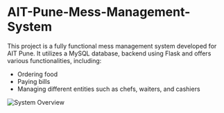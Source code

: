 # AIT-Pune-Mess-Management-System

This project is a fully functional mess management system developed for AIT Pune. It utilizes a MySQL database, backend using Flask and offers various functionalities, including:

- Ordering food
- Paying bills
- Managing different entities such as chefs, waiters, and cashiers

![System Overview](https://github.com/Avadhesh817/AIT-Pune-Mess-Management-System/assets/95118796/ebfb811d-8bf0-41b1-b01a-6d2a799ff6e4)

